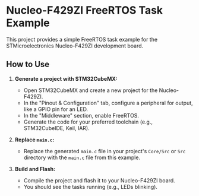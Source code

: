 # Nucleo-F429ZI FreeRTOS Task Example

This project provides a simple FreeRTOS task example for the STMicroelectronics Nucleo-F429ZI development board.

## How to Use

1.  **Generate a project with STM32CubeMX:**
    *   Open STM32CubeMX and create a new project for the Nucleo-F429ZI.
    *   In the "Pinout & Configuration" tab, configure a peripheral for output, like a GPIO pin for an LED.
    *   In the "Middleware" section, enable FreeRTOS.
    *   Generate the code for your preferred toolchain (e.g., STM32CubeIDE, Keil, IAR).

2.  **Replace `main.c`:**
    *   Replace the generated `main.c` file in your project's `Core/Src` or `Src` directory with the `main.c` file from this example.

3.  **Build and Flash:**
    *   Compile the project and flash it to your Nucleo-F429ZI board.
    *   You should see the tasks running (e.g., LEDs blinking).

